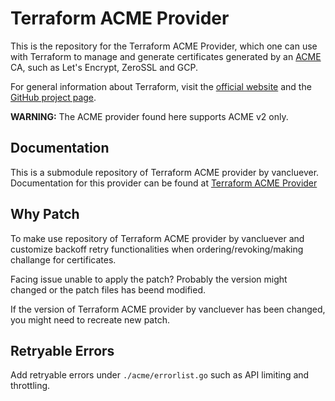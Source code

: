Terraform ACME Provider
=======================

This is the repository for the Terraform ACME Provider, which one can use with
Terraform to manage and generate certificates generated by an [ACME](https://ietf-wg-acme.github.io/acme/draft-ietf-acme-acme.html)
CA, such as Let's Encrypt, ZeroSSL and GCP.

For general information about Terraform, visit the [official
website](https://www.terraform.io/) and the [GitHub project page](https://github.com/hashicorp/terraform).

**WARNING:** The ACME provider found here supports ACME v2 only.

## Documentation

This is a submodule repository of Terraform ACME provider by vancluever.
Documentation for this provider can be found at [Terraform ACME Provider](https://registry.terraform.io/providers/vancluever/acme/latest/docs)

## Why Patch

To make use repository of Terraform ACME provider by vancluever and customize backoff retry functionalities when ordering/revoking/making challange for certificates.

Facing issue unable to apply the patch? Probably the version might changed or the patch files has beend modified.

If the version of Terraform ACME provider by vancluever has been changed, you might need to recreate new patch.

## Retryable Errors

Add retryable errors under `./acme/errorlist.go` such as API limiting and throttling.

